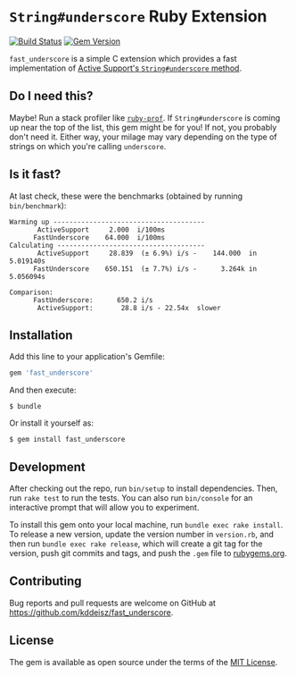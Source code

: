 # `String#underscore` Ruby Extension

[![Build Status](https://travis-ci.org/kddeisz/fast_underscore.svg?branch=master)](https://travis-ci.org/kddeisz/fast_underscore)
[![Gem Version](https://img.shields.io/gem/v/fast_underscore.svg)](fast_underscore)

`fast_underscore` is a simple C extension which provides a fast implementation of [Active Support's `String#underscore` method](http://api.rubyonrails.org/classes/String.html#method-i-underscore).

## Do I need this?

Maybe! Run a stack profiler like [`ruby-prof`](https://github.com/ruby-prof/ruby-prof). If `String#underscore` is coming up near the top of the list, this gem might be for you! If not, you probably don't need it. Either way, your milage may vary depending on the type of strings on which you're calling `underscore`.

## Is it fast?

At last check, these were the benchmarks (obtained by running `bin/benchmark`):

```
Warming up --------------------------------------
       ActiveSupport     2.000  i/100ms
      FastUnderscore    64.000  i/100ms
Calculating -------------------------------------
       ActiveSupport     28.839  (± 6.9%) i/s -    144.000  in   5.019140s
      FastUnderscore    650.151  (± 7.7%) i/s -      3.264k in   5.056094s

Comparison:
      FastUnderscore:      650.2 i/s
       ActiveSupport:       28.8 i/s - 22.54x  slower
```

## Installation

Add this line to your application's Gemfile:

```ruby
gem 'fast_underscore'
```

And then execute:

    $ bundle

Or install it yourself as:

    $ gem install fast_underscore

## Development

After checking out the repo, run `bin/setup` to install dependencies. Then, run `rake test` to run the tests. You can also run `bin/console` for an interactive prompt that will allow you to experiment.

To install this gem onto your local machine, run `bundle exec rake install`. To release a new version, update the version number in `version.rb`, and then run `bundle exec rake release`, which will create a git tag for the version, push git commits and tags, and push the `.gem` file to [rubygems.org](https://rubygems.org).

## Contributing

Bug reports and pull requests are welcome on GitHub at https://github.com/kddeisz/fast_underscore.

## License

The gem is available as open source under the terms of the [MIT License](https://opensource.org/licenses/MIT).
